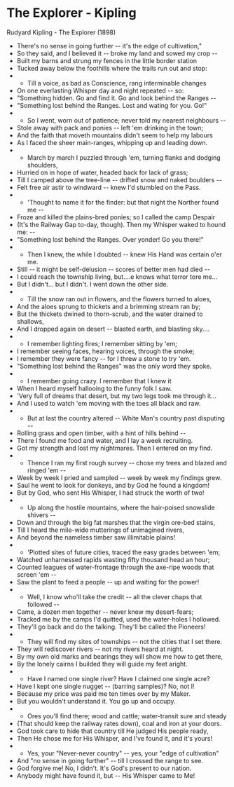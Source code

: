 # The Explorer - Kipling

Rudyard Kipling - The Explorer \(1898\)

* There's no sense in going further -- it's the edge of cultivation,"
* So they said, and I believed it -- broke my land and sowed my crop --
* Built my barns and strung my fences in the little border station
* Tucked away below the foothills where the trails run out and stop:
* * Till a voice, as bad as Conscience, rang interminable changes
* On one everlasting Whisper day and night repeated -- so:
* "Something hidden. Go and find it. Go and look behind the Ranges --
* "Something lost behind the Ranges. Lost and wating for you. Go!"
* * So I went, worn out of patience; never told my nearest neighbours --
* Stole away with pack and ponies -- left 'em drinking in the town;
* And the faith that moveth mountains didn't seem to help my labours
* As I faced the sheer main-ranges, whipping up and leading down.
* * March by march I puzzled through 'em, turning flanks and dodging shoulders,
* Hurried on in hope of water, headed back for lack of grass;
* Till I camped above the tree-line -- drifted snow and naked boulders --
* Felt free air astir to windward -- knew I'd stumbled on the Pass.
* * 'Thought to name it for the finder: but that night the Norther found me --
* Froze and killed the plains-bred ponies; so I called the camp Despair
* \(It's the Railway Gap to-day, though\). Then my Whisper waked to hound me: --
* "Something lost behind the Ranges. Over yonder! Go you there!"
* * Then I knew, the while I doubted -- knew His Hand was certain o'er me.
* Still -- it might be self-delusion -- scores of better men had died --
* I could reach the township living, but....e knows what terror tore me...
* But I didn't... but I didn't. I went down the other side.
* * Till the snow ran out in flowers, and the flowers turned to aloes,
* And the aloes sprung to thickets and a brimming stream ran by;
* But the thickets dwined to thorn-scrub, and the water drained to shallows,
* And I dropped again on desert -- blasted earth, and blasting sky....
* * I remember lighting fires; I remember sitting by 'em;
* I remember seeing faces, hearing voices, through the smoke;
* I remember they were fancy -- for I threw a stone to try 'em.
* "Something lost behind the Ranges" was the only word they spoke.
* * I remember going crazy. I remember that I knew it
* When I heard myself hallooing to the funny folk I saw.
* 'Very full of dreams that desert, but my two legs took me through it...
* And I used to watch 'em moving with the toes all black and raw.
* * But at last the country altered -- White Man's country past disputing --
* Rolling grass and open timber, with a hint of hills behind --
* There I found me food and water, and I lay a week recruiting.
* Got my strength and lost my nightmares. Then I entered on my find.
* * Thence I ran my first rough survey -- chose my trees and blazed and ringed 'em --
* Week by week I pried and sampled -- week by week my findings grew.
* Saul he went to look for donkeys, and by God he found a kingdom!
* But by God, who sent His Whisper, I had struck the worth of two!
* * Up along the hostile mountains, where the hair-poised snowslide shivers --
* Down and through the big fat marshes that the virgin ore-bed stains,
* Till I heard the mile-wide mutterings of unimagined rivers,
* And beyond the nameless timber saw illimitable plains!
* * 'Plotted sites of future cities, traced the easy grades between 'em;
* Watched unharnessed rapids wasting fifty thousand head an hour;
* Counted leagues of water-frontage through the axe-ripe woods that screen 'em --
* Saw the plant to feed a people -- up and waiting for the power!
* * Well, I know who'll take the credit -- all the clever chaps that followed --
* Came, a dozen men together -- never knew my desert-fears;
* Tracked me by the camps I'd quitted, used the water-holes I hollowed.
* They'll go back and do the talking. They'll be called the Pioneers!
* * They will find my sites of townships -- not the cities that I set there.
* They will rediscover rivers -- not my rivers heard at night.
* By my own old marks and bearings they will show me how to get there,
* By the lonely cairns I builded they will guide my feet aright.
* * Have I named one single river? Have I claimed one single acre?
* Have I kept one single nugget -- \(barring samples\)? No, not I!
* Because my price was paid me ten times over by my Maker.
* But you wouldn't understand it. You go up and occupy.
* * Ores you'll find there; wood and cattle; water-transit sure and steady
* \(That should keep the railway rates down\), coal and iron at your doors.
* God took care to hide that country till He judged His people ready,
* Then He chose me for His Whisper, and I've found it, and it's yours!
* * Yes, your "Never-never country" -- yes, your "edge of cultivation"
* And "no sense in going further" -- till I crossed the range to see.
* God forgive me! No, I didn't. It's God's present to our nation.
* Anybody might have found it, but -- His Whisper came to Me!

